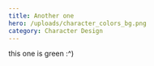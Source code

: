 ```yaml
---
title: Another one
hero: /uploads/character_colors_bg.png
category: Character Design
---
```

this one is green :^)